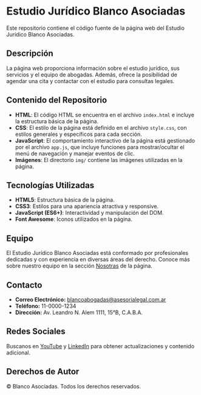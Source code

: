# Estudio Jurídico Blanco Asociadas
Este repositorio contiene el código fuente de la página web del Estudio Jurídico Blanco Asociadas.

## Descripción
La página web proporciona información sobre el estudio jurídico, sus servicios y el equipo de abogadas. Además, ofrece la posibilidad de agendar una cita y contactar con el estudio para consultas legales.

## Contenido del Repositorio
- **HTML**: El código HTML se encuentra en el archivo `index.html` e incluye la estructura básica de la página.
- **CSS**: El estilo de la página está definido en el archivo `style.css`, con estilos generales y específicos para cada sección.
- **JavaScript**: El comportamiento interactivo de la página está gestionado por el archivo `app.js`, que incluye funciones para mostrar/ocultar el menú de navegación y manejar eventos de clic.
- **Imágenes**: El directorio `img/` contiene las imágenes utilizadas en la página.

## Tecnologías Utilizadas
- **HTML5**: Estructura básica de la página.
- **CSS3**: Estilos para una apariencia atractiva y responsive.
- **JavaScript (ES6+)**: Interactividad y manipulación del DOM.
- **Font Awesome**: Iconos utilizados en la página.

## Equipo
El Estudio Jurídico Blanco Asociadas está conformado por profesionales dedicadas y con experiencia en diversas áreas del derecho. Conoce más sobre nuestro equipo en la sección [Nosotras](#nosotras) de la página.

## Contacto
- **Correo Electrónico:** blancoabogadas@asesorialegal.com.ar
- **Teléfono:** 11-0000-1234
- **Dirección:** Av. Leandro N. Alem 1111, 15°B, C.A.B.A.

## Redes Sociales
Buscanos en [YouTube](https://www.youtube.com) y [LinkedIn](https://www.linkedin.com) para obtener actualizaciones y contenido adicional.

## Derechos de Autor
&copy; Blanco Asociadas. Todos los derechos reservados.
